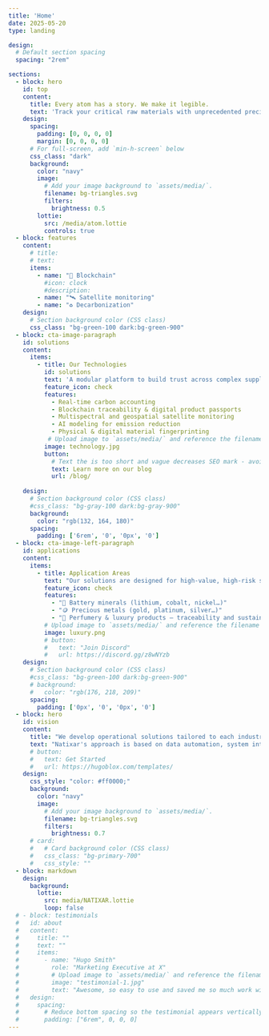 ```yaml
---
title: 'Home'
date: 2025-05-20
type: landing

design:
  # Default section spacing
  spacing: "2rem"

sections:
  - block: hero
    id: top
    content:
      title: Every atom has a story. We make it legible.
      text: 'Track your critical raw materials with unprecedented precision: blockchain, satellite data, material fingerprinting, carbon analysis.'
    design:
      spacing:
        padding: [0, 0, 0, 0]
        margin: [0, 0, 0, 0]
      # For full-screen, add `min-h-screen` below
      css_class: "dark"
      background:
        color: "navy"
        image:
          # Add your image background to `assets/media/`.
          filename: bg-triangles.svg
          filters:
            brightness: 0.5
        lottie:
          src: /media/atom.lottie
          controls: true
  - block: features
    content:
      # title: 
      # text: 
      items:
        - name: "🔁 Blockchain"
          #icon: clock
          #description: 
        - name: "🛰️ Satellite monitoring"
        - name: "♻️ Decarbonization"
    design:
      # Section background color (CSS class)
      css_class: "bg-green-100 dark:bg-green-900"
  - block: cta-image-paragraph
    id: solutions
    content:
      items:
        - title: Our Technologies
          id: solutions 
          text: 'A modular platform to build trust across complex supply chains:'
          feature_icon: check
          features:
            - Real-time carbon accounting
            - Blockchain traceability & digital product passports
            - Multispectral and geospatial satellite monitoring
            - AI modeling for emission reduction
            - Physical & digital material fingerprinting
           # Upload image to `assets/media/` and reference the filename here
          image: technology.jpg
          button:
            # Text the is too short and vague decreases SEO mark - avoid "Learn more"
            text: Learn more on our blog
            url: /blog/
            
    design:
      # Section background color (CSS class)
      #css_class: "bg-gray-100 dark:bg-gray-900"
      background:
        color: "rgb(132, 164, 180)"
      spacing:
        padding: ['6rem', '0', '0px', '0']
  - block: cta-image-left-paragraph
    id: applications 
    content:
      items:
        - title: Application Areas
          text: "Our solutions are designed for high-value, high-risk supply chains:"
          feature_icon: check
          features:
            - "🔋 Battery minerals (lithium, cobalt, nickel…)"
            - "🪙 Precious metals (gold, platinum, silver…)"
            - "🌸 Perfumery & luxury products – traceability and sustainability of rare ingredients"
          # Upload image to `assets/media/` and reference the filename here
          image: luxury.png
          # button:
          #   text: "Join Discord"
          #   url: https://discord.gg/z8wNYzb
    design:
      # Section background color (CSS class)
      #css_class: "bg-green-100 dark:bg-green-900"
      # background:
      #   color: "rgb(176, 218, 209)"
      spacing:
        padding: ['0px', '0', '0px', '0']
  - block: hero
    id: vision 
    content:
      title: "We develop operational solutions tailored to each industry, need, and geography."
      text: "Natixar's approach is based on data automation, system interoperability, transparency, and regulatory foresight."
      # button:
      #   text: Get Started
      #   url: https://hugoblox.com/templates/
    design:
      css_style: "color: #ff0000;"
      background:
        color: "navy"
        image:
          # Add your image background to `assets/media/`.
          filename: bg-triangles.svg
          filters:
            brightness: 0.7
      # card:
      #   # Card background color (CSS class)
      #   css_class: "bg-primary-700"
      #   css_style: ""
  - block: markdown
    design:
      background:
        lottie:
          src: media/NATIXAR.lottie
          loop: false
  # - block: testimonials
  #   id: about
  #   content:
  #     title: ""
  #     text: ""
  #     items:
  #       - name: "Hugo Smith"
  #         role: "Marketing Executive at X"
  #         # Upload image to `assets/media/` and reference the filename here
  #         image: "testimonial-1.jpg"
  #         text: "Awesome, so easy to use and saved me so much work with the swappable pre-designed sections!"
  #   design:
  #     spacing:
  #       # Reduce bottom spacing so the testimonial appears vertically centered between sections
  #       padding: ["6rem", 0, 0, 0]
---
```

